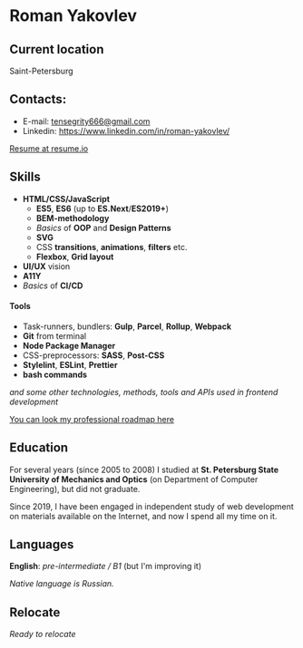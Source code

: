 # Roman Yakovlev

## Current location
Saint-Petersburg

## Contacts:
* E-mail: tensegrity666@gmail.com
* Linkedin: https://www.linkedin.com/in/roman-yakovlev/

[Resume at resume.io](https://resume.io/r/F2iD3PJS3)

## Skills
* __HTML/CSS/JavaScript__
  * __ES5__, __ES6__ (up to __ES.Next__/__ES2019+__)
  * __BEM-methodology__
  * _Basics_ of __OOP__ and __Design Patterns__
  * __SVG__
  * CSS __transitions__, __animations__, __filters__ etc.
  * __Flexbox__, __Grid layout__
* __UI/UX__ vision
* __A11Y__
* _Basics_ of __CI/CD__


#### Tools
* Task-runners, bundlers: __Gulp__, __Parcel__, __Rollup__, __Webpack__
* __Git__ from terminal
* __Node Package Manager__
* CSS-preprocessors: __SASS__, __Post-CSS__
* __Stylelint__, __ESLint__, __Prettier__
* __bash commands__

_and some other technologies, methods, tools and APIs used in frontend development_

[You can look my professional roadmap here](https://coggle.it/diagram/XlF8mYXWyjqVKh0D/t/web-dev-roadmap/830b7b3b7a40c41873cb64df860a05e3cf0806a8947c4134c4686a86149f0071)

## Education
For several years (since 2005 to 2008) I studied at __St. Petersburg State University of Mechanics and Optics__ (on Department of Computer Engineering), but did not graduate.

Since 2019, I have been engaged in independent study of web development on materials available on the Internet, 
and now I spend all my time on it.

## Languages
__English__: _pre-intermediate / B1_ (but I'm improving it)

_Native language is Russian._

## Relocate
_Ready to relocate_
